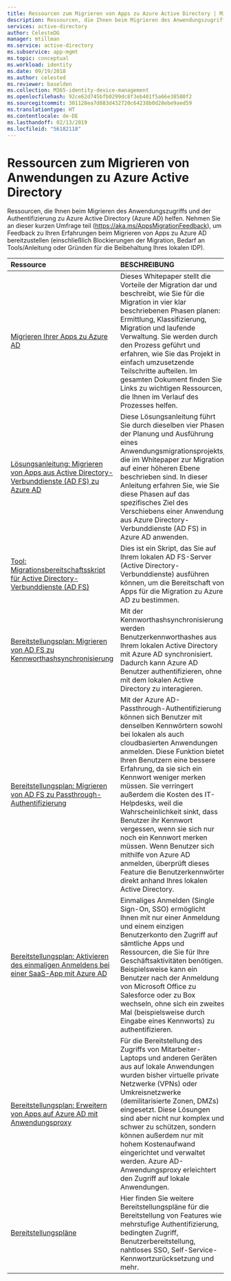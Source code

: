 ```yaml
---
title: Ressourcen zum Migrieren von Apps zu Azure Active Directory | Microsoft-Dokumentation
description: Ressourcen, die Ihnen beim Migrieren des Anwendungszugriffs und der Authentifizierung zu Azure Active Directory (Azure AD) helfen.
services: active-directory
author: CelesteDG
manager: mtillman
ms.service: active-directory
ms.subservice: app-mgmt
ms.topic: conceptual
ms.workload: identity
ms.date: 09/19/2018
ms.author: celested
ms.reviewer: baselden
ms.collection: M365-identity-device-management
ms.openlocfilehash: 92ce62d745bfb0299dc8f3eb401f5a66e38580f2
ms.sourcegitcommit: 301128ea7d883d432720c64238b0d28ebe9aed59
ms.translationtype: HT
ms.contentlocale: de-DE
ms.lasthandoff: 02/13/2019
ms.locfileid: "56182118"
---
```

# <a name="resources-for-migrating-applications-to-azure-active-directory"></a>Ressourcen zum Migrieren von Anwendungen zu Azure Active Directory

Ressourcen, die Ihnen beim Migrieren des Anwendungszugriffs und der Authentifizierung zu Azure Active Directory (Azure AD) helfen. Nehmen Sie an dieser kurzen Umfrage teil (https://aka.ms/AppsMigrationFeedback), um Feedback zu Ihren Erfahrungen beim Migrieren von Apps zu Azure AD bereitzustellen (einschließlich Blockierungen der Migration, Bedarf an Tools/Anleitung oder Gründen für die Beibehaltung Ihres lokalen IDP). 

| Ressource  | BESCHREIBUNG  |
|:-----------|:-------------|
|[Migrieren Ihrer Apps zu Azure AD](https://aka.ms/migrateapps/whitepaper) | Dieses Whitepaper stellt die Vorteile der Migration dar und beschreibt, wie Sie für die Migration in vier klar beschriebenen Phasen planen: Ermittlung, Klassifizierung, Migration und laufende Verwaltung. Sie werden durch den Prozess geführt und erfahren, wie Sie das Projekt in einfach umzusetzende Teilschritte aufteilen. Im gesamten Dokument finden Sie Links zu wichtigen Ressourcen, die Ihnen im Verlauf des Prozesses helfen. |
|[Lösungsanleitung: Migrieren von Apps aus Active Directory-Verbunddienste (AD FS) zu Azure AD](https://aka.ms/migrateapps/adfssolutionguide) | Diese Lösungsanleitung führt Sie durch dieselben vier Phasen der Planung und Ausführung eines Anwendungsmigrationsprojekts, die im Whitepaper zur Migration auf einer höheren Ebene beschrieben sind. In dieser Anleitung erfahren Sie, wie Sie diese Phasen auf das spezifisches Ziel des Verschiebens einer Anwendung aus Azure Directory-Verbunddienste (AD FS) in Azure AD anwenden.|
| [Tool: Migrationsbereitschaftsskript für Active Directory-Verbunddienste (AD FS)](https://aka.ms/migrateapps/adfstools) | Dies ist ein Skript, das Sie auf Ihrem lokalen AD FS-Server (Active Directory-Verbunddienste) ausführen können, um die Bereitschaft von Apps für die Migration zu Azure AD zu bestimmen.|
| [Bereitstellungsplan: Migrieren von AD FS zu Kennworthashsynchronisierung](https://aka.ms/ADFSTOPHSDPDownload) | Mit der Kennworthashsynchronisierung werden Benutzerkennworthashes aus Ihrem lokalen Active Directory mit Azure AD synchronisiert. Dadurch kann Azure AD Benutzer authentifizieren, ohne mit dem lokalen Active Directory zu interagieren.| 
| [Bereitstellungsplan: Migrieren von AD FS zu Passthrough-Authentifizierung](https://aka.ms/ADFSTOPTADPDownload)|Mit der Azure AD-Passthrough-Authentifizierung können sich Benutzer mit denselben Kennwörtern sowohl bei lokalen als auch cloudbasierten Anwendungen anmelden. Diese Funktion bietet Ihren Benutzern eine bessere Erfahrung, da sie sich ein Kennwort weniger merken müssen. Sie verringert außerdem die Kosten des IT-Helpdesks, weil die Wahrscheinlichkeit sinkt, dass Benutzer ihr Kennwort vergessen, wenn sie sich nur noch ein Kennwort merken müssen. Wenn Benutzer sich mithilfe von Azure AD anmelden, überprüft dieses Feature die Benutzerkennwörter direkt anhand Ihres lokalen Active Directory.|
| [Bereitstellungsplan: Aktivieren des einmaligen Anmeldens bei einer SaaS-App mit Azure AD](https://aka.ms/SSODPDownload) | Einmaliges Anmelden (Single Sign-On, SSO) ermöglicht Ihnen mit nur einer Anmeldung und einem einzigen Benutzerkonto den Zugriff auf sämtliche Apps und Ressourcen, die Sie für Ihre Geschäftsaktivitäten benötigen. Beispielsweise kann ein Benutzer nach der Anmeldung von Microsoft Office zu Salesforce oder zu Box wechseln, ohne sich ein zweites Mal (beispielsweise durch Eingabe eines Kennworts) zu authentifizieren. 
| [Bereitstellungsplan: Erweitern von Apps auf Azure AD mit Anwendungsproxy](https://aka.ms/AppProxyDPDownload)| Für die Bereitstellung des Zugriffs von Mitarbeiter-Laptops und anderen Geräten aus auf lokale Anwendungen wurden bisher virtuelle private Netzwerke (VPNs) oder Umkreisnetzwerke (demilitarisierte Zonen, DMZs) eingesetzt. Diese Lösungen sind aber nicht nur komplex und schwer zu schützen, sondern können außerdem nur mit hohem Kostenaufwand eingerichtet und verwaltet werden. Azure AD-Anwendungsproxy erleichtert den Zugriff auf lokale Anwendungen. |
| [Bereitstellungspläne](../fundamentals/active-directory-deployment-plans.md) | Hier finden Sie weitere Bereitstellungspläne für die Bereitstellung von Features wie mehrstufige Authentifizierung, bedingten Zugriff, Benutzerbereitstellung, nahtloses SSO, Self-Service-Kennwortzurücksetzung und mehr. |


